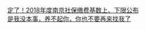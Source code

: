   
[定了！2018年度南京社保缴费基数上、下限公布](http://www.dianyue.me/archives/542/8ulzyhj8xsw2l8jj/)  
[是我没本事，养不起你，你也不要再来找我了](http://www.dianyue.me/archives/666/wzfkzo4xt08tzv6a/)